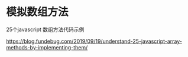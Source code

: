 # 模拟数组方法



25个javascript 数组方法代码示例

https://blog.fundebug.com/2019/09/19/understand-25-javascript-array-methods-by-implementing-them/